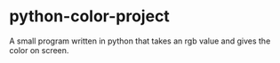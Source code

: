 # python-color-project
A small program written in python that takes an rgb value and gives the color on screen.
